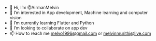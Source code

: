- 👋 Hi, I’m @AirmanMelvin
- 👀 I’m interested in App development, Machine learning and computer vision
- 🌱 I’m currently learning Flutter and Python
- 💞️ I’m looking to collaborate on app dev
- 📫 How to reach me melvo1996@gmail.com or melvinmurithi@live.com

<!---
AirmanMelvin/AirmanMelvin is a ✨ special ✨ repository because its `README.md` (this file) appears on your GitHub profile.
You can click the Preview link to take a look at your changes.
--->
